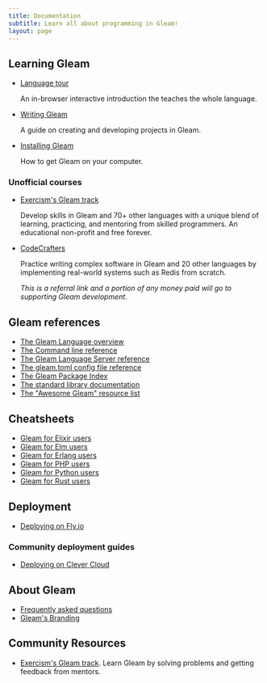 ```yaml
---
title: Documentation
subtitle: Learn all about programming in Gleam!
layout: page
---
```


## Learning Gleam

- [Language tour](https://tour.gleam.run)

  An in-browser interactive introduction the teaches the whole language.

- [Writing Gleam](/writing-gleam)
  
  A guide on creating and developing projects in Gleam.

- [Installing Gleam](/getting-started/installing)

  How to get Gleam on your computer.

### Unofficial courses

- [Exercism's Gleam track](https://exercism.org/tracks/gleam)

  Develop skills in Gleam and 70+ other languages with a unique blend of learning,
  practicing, and mentoring from skilled programmers. An educational non-profit
  and free forever.

- [CodeCrafters](https://app.codecrafters.io/join?via=lpil)

  Practice writing complex software in Gleam and 20 other languages by
  implementing real-world systems such as Redis from scratch.

  _This is a referral link and a portion of any money paid will go to supporting
  Gleam development_.

## Gleam references
- [The Gleam Language overview](https://tour.gleam.run/everything/)
- [The Command line reference](/writing-gleam/command-line-reference)
- [The Gleam Language Server reference](/language-server)
- [The gleam.toml config file reference](/writing-gleam/gleam-toml)
- [The Gleam Package Index](https://packages.gleam.run)
- [The standard library documentation](https://hexdocs.pm/gleam_stdlib/)
- [The "Awesome Gleam" resource list](https://github.com/gleam-lang/awesome-gleam)


## Cheatsheets

- [Gleam for Elixir users](/cheatsheets/gleam-for-elixir-users)
- [Gleam for Elm users](/cheatsheets/gleam-for-elm-users)
- [Gleam for Erlang users](/cheatsheets/gleam-for-erlang-users)
- [Gleam for PHP users](/cheatsheets/gleam-for-php-users)
- [Gleam for Python users](/cheatsheets/gleam-for-python-users)
- [Gleam for Rust users](/cheatsheets/gleam-for-rust-users)

## Deployment

- [Deploying on Fly.io](/deployment/fly)

### Community deployment guides

- [Deploying on Clever Cloud](https://github.com/davlgd/gleam-demo)

## About Gleam

- [Frequently asked questions](/frequently-asked-questions)
- [Gleam's Branding](/branding)

## Community Resources

- [Exercism's Gleam track](https://exercism.org/tracks/gleam). Learn Gleam by
  solving problems and getting feedback from mentors.
